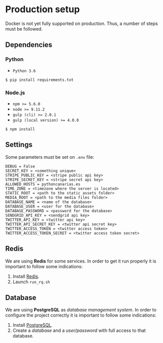 # Production setup

Docker is not yet fully supported on production. Thus, a number of steps must be followed.

## Dependencies

### Python

- `Python 3.6`

```console
$ pip install requirements.txt
```

### Node.js

- `npm >= 5.6.0`
- `node >= 9.11.2`
- `gulp (cli) >= 2.0.1`
- `gulp (local version) >= 4.0.0`

```console
$ npm install
```

## Settings

Some parameters must be set on `.env` file:

```console
DEBUG = False
SECRET_KEY = <something unique>
STRIPE_PUBLIC_KEY = <stripe public api key>
STRIPE_SECRET_KEY = <stripe secret api key>
ALLOWED_HOSTS = pythoncanarias.es
TIME_ZONE = <timezone where the server is located>
STATIC_ROOT = <path to the static assets folder>
MEDIA_ROOT = <path to the media files folder>
DATABASE_NAME = <name of the database>
DATABASE_USER = <user for the database>
DATABASE_PASSWORD = <password for the database>
SENDGRID_API_KEY = <sendgrid api key>
TWITTER_API_KEY = <twitter api key>
TWITTER_API_SECRET_KEY = <twitter api secret key>
TWITTER_ACCESS_TOKEN = <twitter access token>
TWITTER_ACCESS_TOKEN_SECRET = <twitter access token secret>
```

## Redis

We are using **Redis** for some services. In order to get it run properly it is important to follow some indications:

1. Install [Redis](https://redis.io/download).
2. Launch `run_rq.sh`

## Database

We are using **PostgreSQL** as _database management system_. In order to configure the project correctly it is important to follow some indications:

1. Install [PostgreSQL](https://www.postgresql.org/download/).
2. Create a _database_ and a _user/password_ with full access to that database.
